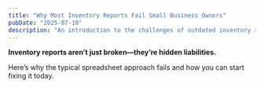 ```yaml
---
title: "Why Most Inventory Reports Fail Small Business Owners"
pubDate: "2025-07-10"
description: "An introduction to the challenges of outdated inventory reporting."
---
```


**Inventory reports aren’t just broken—they’re hidden liabilities.**

Here’s why the typical spreadsheet approach fails and how you can start fixing it today.
